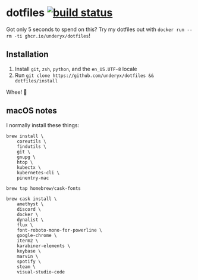 # dotfiles [![build status][build status badge]][build status]

Got only 5 seconds to spend on this? Try my dotfiles out with
`docker run --rm -ti ghcr.io/underyx/dotfiles`!

## Installation

1. Install `git`, `zsh`, `python`, and the `en_US.UTF-8` locale
1. Run `git clone https://github.com/underyx/dotfiles && dotfiles/install`

Whee! :tada:

## macOS notes

I normally install these things:

```
brew install \
    coreutils \
    findutils \
    git \
    gnupg \
    htop \
    kubectx \
    kubernetes-cli \
    pinentry-mac

brew tap homebrew/cask-fonts

brew cask install \
    amethyst \
    discord \
    docker \
    dynalist \
    flux \
    font-roboto-mono-for-powerline \
    google-chrome \
    iterm2 \
    karabiner-elements \
    keybase \
    marvin \
    spotify \
    steam \
    visual-studio-code
```

[build status badge]: https://gitlab.com/underyx/dotfiles/badges/master/build.svg
[build status]: https://gitlab.com/underyx/dotfiles/commits/master

